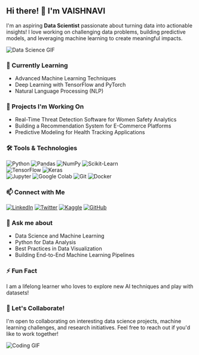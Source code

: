 ## Hi there! 👋 I'm VAISHNAVI

I'm an aspiring **Data Scientist** passionate about turning data into actionable insights! I love working on challenging data problems, building predictive models, and leveraging machine learning to create meaningful impacts. 

![Data Science GIF](https://media.giphy.com/media/26tn33aiTi1jkl6H6/giphy.gif)  

### 🌱 Currently Learning
- Advanced Machine Learning Techniques
- Deep Learning with TensorFlow and PyTorch
- Natural Language Processing (NLP)

### 🔭 Projects I'm Working On
- Real-Time Threat Detection Software for Women Safety Analytics
- Building a Recommendation System for E-Commerce Platforms
- Predictive Modeling for Health Tracking Applications

### 🛠️ Tools & Technologies
![Python](https://img.shields.io/badge/-Python-3776AB?style=flat&logo=python&logoColor=white) 
![Pandas](https://img.shields.io/badge/-Pandas-150458?style=flat&logo=pandas&logoColor=white) 
![NumPy](https://img.shields.io/badge/-NumPy-013243?style=flat&logo=numpy&logoColor=white)
![Scikit-Learn](https://img.shields.io/badge/-Scikit%20Learn-F7931E?style=flat&logo=scikit-learn&logoColor=white)  
![TensorFlow](https://img.shields.io/badge/-TensorFlow-FF6F00?style=flat&logo=tensorflow&logoColor=white)
![Keras](https://img.shields.io/badge/-Keras-D00000?style=flat&logo=keras&logoColor=white)  
![Jupyter](https://img.shields.io/badge/-Jupyter-F37626?style=flat&logo=jupyter&logoColor=white) 
![Google Colab](https://img.shields.io/badge/-Google%20Colab-F9AB00?style=flat&logo=google-colab&logoColor=white)
![Git](https://img.shields.io/badge/-Git-F05032?style=flat&logo=git&logoColor=white) 
![Docker](https://img.shields.io/badge/-Docker-2496ED?style=flat&logo=docker&logoColor=white)

### 📫 Connect with Me
[![LinkedIn](https://img.shields.io/badge/-LinkedIn-0077B5?style=flat&logo=linkedin&logoColor=white)](https://www.linkedin.com/in/yourusername)
[![Twitter](https://img.shields.io/badge/-Twitter-1DA1F2?style=flat&logo=twitter&logoColor=white)](https://twitter.com/yourusername)
[![Kaggle](https://img.shields.io/badge/-Kaggle-20BEFF?style=flat&logo=kaggle&logoColor=white)](https://www.kaggle.com/yourusername)
[![GitHub](https://img.shields.io/badge/-GitHub-181717?style=flat&logo=github&logoColor=white)](https://github.com/yourusername)

### 💬 Ask me about
- Data Science and Machine Learning
- Python for Data Analysis
- Best Practices in Data Visualization
- Building End-to-End Machine Learning Pipelines

### ⚡ Fun Fact
I am a lifelong learner who loves to explore new AI techniques and play with datasets!

### 🤝 Let's Collaborate!
I'm open to collaborating on interesting data science projects, machine learning challenges, and research initiatives. Feel free to reach out if you'd like to work together!

![Coding GIF](https://media.giphy.com/media/13HgwGsXF0aiGY/giphy.gif)
